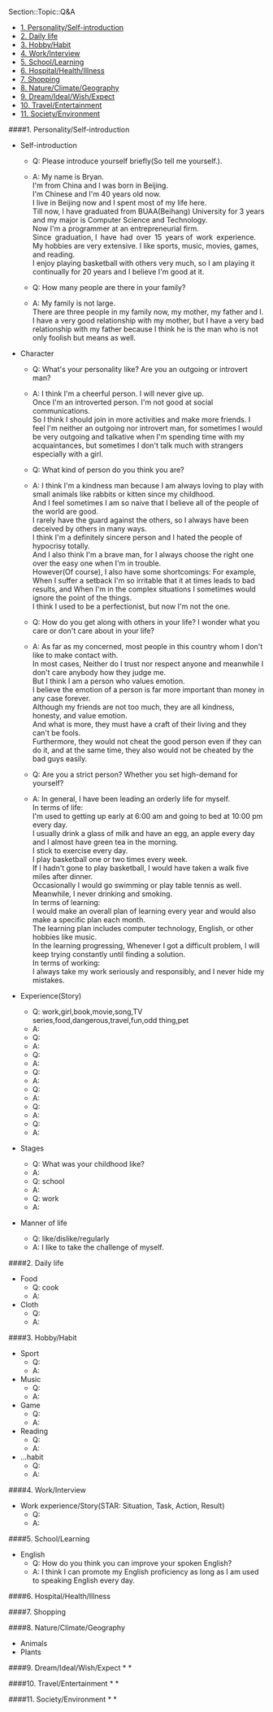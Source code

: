 Section::Topic::Q&A

<!-- MarkdownTOC -->

- [1. Personality/Self-introduction](#1-personalityself-introduction)
- [2. Daily life](#2-daily-life)
- [3. Hobby/Habit](#3-hobbyhabit)
- [4. Work/Interview](#4-workinterview)
- [5. School/Learning](#5-schoollearning)
- [6. Hospital/Health/Illness](#6-hospitalhealthillness)
- [7. Shopping](#7-shopping)
- [8. Nature/Climate/Geography](#8-natureclimategeography)
- [9. Dream/Ideal/Wish/Expect](#9-dreamidealwishexpect)
- [10. Travel/Entertainment](#10-travelentertainment)
- [11. Society/Environment](#11-societyenvironment)

<!-- /MarkdownTOC -->


<a id="1-personalityself-introduction"></a>
####1. Personality/Self-introduction
* Self-introduction
    - Q: Please introduce yourself briefly(So tell me yourself.).
    - A: My name is Bryan.  
         I'm from China and I was born in Beijing.   
         I'm Chinese and I'm 40 years old now.  
         I live in Beijing now and I spent most of my life here.     
         Till now, I have graduated from BUAA(Beihang) University for 3 years and my major is Computer Science and Technology.  
         Now I'm a programmer at an entrepreneurial firm.  
         Since graduation, I have had over 15 years of work experience.   
         My hobbies are very extensive. I like sports, music, movies, games, and reading.     
         I enjoy playing basketball with others very much, so I am playing it continually for 20 years and I believe I'm good at it.        

    - Q: How many people are there in your family?
    - A: My family is not large.  
         There are three people in my family now, my mother, my father and I.  
         I have a very good relationship with my mother, but I have a very bad relationship with my father because I think he is the man who is not only foolish but means as well.  

* Character
    - Q: What's your personality like? Are you an outgoing or introvert man?
    - A: I think I'm a cheerful person. I will never give up.  
         Once I'm an introverted person. I'm not good at social communications.  
         So I think I should join in more activities and make more friends.
         I feel I'm neither an outgoing nor introvert man, for sometimes I would be very outgoing and talkative when I'm spending time with my acquaintances, but sometimes I don't talk much with strangers especially with a girl.   

    - Q: What kind of person do you think you are?    
    - A: I think I'm a kindness man because I am always loving to play with small animals like rabbits or kitten since my childhood.  
         And I feel sometimes I am so naive that I believe all of the people of the world are good.  
         I rarely have the guard against the others, so I always have been deceived by others in many ways.    
         I think I'm a definitely sincere person and I hated the people of hypocrisy totally.  
         And I also think I'm a brave man, for I always choose the right one over the easy one when I'm in trouble.  
         However(Of course), I also have some shortcomings: For example, When I suffer a setback I'm so irritable that it at times leads to bad results, and When I'm in the complex situations I sometimes would ignore the point of the things.  
         I think I used to be a perfectionist, but now I'm not the one.   

    - Q: How do you get along with others in your life? I wonder what you care or don't care about in your life?
    - A: As far as my concerned, most people in this country whom I don't like to make contact with.  
         In most cases, Neither do I trust nor respect anyone and meanwhile I don't care anybody how they judge me.  
         But I think I am a person who values emotion.  
         I believe the emotion of a person is far more important than money in any case forever.  
         Although my friends are not too much, they are all kindness, honesty, and value emotion.  
         And what is more, they must have a craft of their living and they can't be fools.  
         Furthermore, they would not cheat the good person even if they can do it, and at the same time, they also would not be cheated by the bad guys easily.  

    - Q: Are you a strict person? Whether you set high-demand for yourself?
    - A: In general, I have been leading an orderly life for myself.  
         In terms of life:  
         I'm used to getting up early at 6:00 am and going to bed at 10:00 pm every day.  
         I usually drink a glass of milk and have an egg, an apple every day and I almost have green tea in the morning.  
         I stick to exercise every day.  
         I play basketball one or two times every week.   
         If I hadn't gone to play basketball, I would have taken a walk five miles after dinner.  
         Occasionally I would go swimming or play table tennis as well.  
         Meanwhile, I never drinking and smoking.  
         In terms of learning:  
         I would make an overall plan of learning every year and would also make a specific plan each month.  
         The learning plan includes computer technology, English, or other hobbies like music.  
         In the learning progressing, Whenever I got a difficult problem, I will keep trying constantly until finding a solution.  
         In terms of working:  
         I always take my work seriously and responsibly, and I never hide my mistakes.  

* Experience(Story)
    - Q: work,girl,book,movie,song,TV series,food,dangerous,travel,fun,odd thing,pet
    - A: 
    - Q:
    - A:
    - Q:
    - A:
    - Q:
    - A:
    - Q:
    - A:
    - Q:
    - A:
    - Q:
    - A:
* Stages
    - Q: What was your childhood like?
    - A: 
    - Q: school
    - A:
    - Q: work
    - A:

* Manner of life
    - Q: like/dislike/regularly
    - A: I like to take the challenge of myself.

<a id="2-daily-life"></a>
####2. Daily life
* Food
    - Q: cook
    - A: 
* Cloth
    - Q: 
    - A: 

<a id="3-hobbyhabit"></a>
####3. Hobby/Habit
* Sport
    - Q: 
    - A: 
* Music
    - Q: 
    - A: 
* Game
    - Q: 
    - A: 
* Reading
    - Q: 
    - A: 
* ...habit
    - Q:
    - A: 

<a id="4-workinterview"></a>
####4. Work/Interview
* Work experience/Story(STAR: Situation, Task, Action, Result)
    - Q: 
    - A: 

<a id="5-schoollearning"></a>
####5. School/Learning
* English
    - Q: How do you think you can improve your spoken English?
    - A: I think I can promote my English proficiency as long as I am used to speaking English every day.

<a id="6-hospitalhealthillness"></a>
####6. Hospital/Health/Illness


<a id="7-shopping"></a>
####7. Shopping


<a id="8-natureclimategeography"></a>
####8. Nature/Climate/Geography
* Animals
* Plants


<a id="9-dreamidealwishexpect"></a>
####9. Dream/Ideal/Wish/Expect
* 
* 


<a id="10-travelentertainment"></a>
####10. Travel/Entertainment 
*
*


<a id="11-societyenvironment"></a>
####11. Society/Environment
*
*